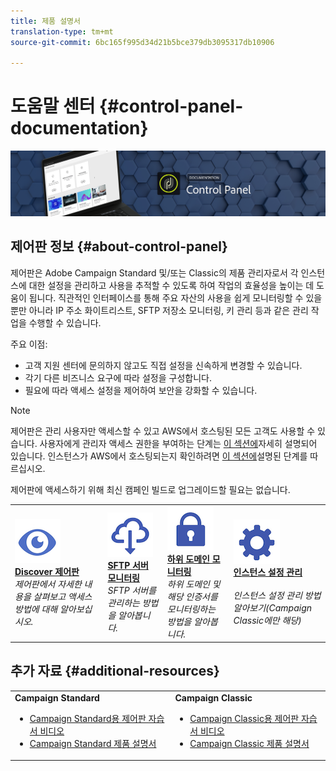 ```yaml
---
title: 제품 설명서
translation-type: tm+mt
source-git-commit: 6bc165f995d34d21b5bce379db3095317db10906

---
```



# 도움말 센터 {#control-panel-documentation}

![](assets/banner.png)

## 제어판 정보 {#about-control-panel}

제어판은 Adobe Campaign Standard 및/또는 Classic의 제품 관리자로서 각 인스턴스에 대한 설정을 관리하고 사용을 추적할 수 있도록 하여 작업의 효율성을 높이는 데 도움이 됩니다. 직관적인 인터페이스를 통해 주요 자산의 사용을 쉽게 모니터링할 수 있을 뿐만 아니라 IP 주소 화이트리스트, SFTP 저장소 모니터링, 키 관리 등과 같은 관리 작업을 수행할 수 있습니다.

주요 이점:

* 고객 지원 센터에 문의하지 않고도 직접 설정을 신속하게 변경할 수 있습니다.
* 각기 다른 비즈니스 요구에 따라 설정을 구성합니다.
* 필요에 따라 액세스 설정을 제어하여 보안을 강화할 수 있습니다.

>[!NOTE]
>제어판은 관리 사용자만 액세스할 수 있고 AWS에서 호스팅된 모든 고객도 사용할 수 있습니다. 사용자에게 관리자 액세스 권한을 부여하는 단계는 [이 섹션에](discover/using/managing-permissions.md)자세히 설명되어 있습니다. 인스턴스가 AWS에서 호스팅되는지 확인하려면 [이 섹션에](faq.md)설명된 단계를 따르십시오.
>
>제어판에 액세스하기 위해 최신 캠페인 빌드로 업그레이드할 필요는 없습니다.

<table>
<tr>
    <td>
        <a href="discover/using/accessing-control-panel.md"><img alt="조건" src="assets/discover.png"/></a>
        <div><a href="discover/using/accessing-control-panel.md"><strong>Discover 제어판</strong></a></div>
        <em>제어판에서 자세한 내용을 살펴보고 액세스 방법에 대해 알아보십시오.</em>
    </td>
    <td>
        <a href="sftp/using/about-sftp-management.md"><img alt="조건" src="assets/sftp.png"/></a>
        <div><a href="sftp/using/about-sftp-management.md"><strong>SFTP 서버 모니터링</strong></a></div>
        <em>SFTP 서버를 관리하는 방법을 알아봅니다.</em>
    </td>
    <td>
        <a href="subdomains-certificates/using/about-ssl-certificates.md"><img alt="조건" src="assets/subdomains.png"/></a>
        <div><a href="subdomains-certificates/using/about-ssl-certificates.md"><strong>하위 도메인 모니터링</strong></a></div>
        <em>하위 도메인 및 해당 인증서를 모니터링하는 방법을 알아봅니다.</em>
    </td>
    <td>
        <a href="instances-settings/using/ip-whitelisting-instance-access.md"><img alt="조건" src="assets/instance_settings.png"/></a>
        <div><a href="instances-settings/using/ip-whitelisting-instance-access.md"><strong>인스턴스 설정 관리</strong></a></div>
        <br/><em>인스턴스 설정 관리 방법 알아보기(Campaign Classic에만 해당)</em>
    </td>
</tr>
</table>

## 추가 자료 {#additional-resources}

<table>
    <tr>
        <td><b>Campaign Standard</b><br/>
        <ul>
            <li><a href="https://docs.adobe.com/content/help/en/campaign-learn/campaign-standard-tutorials/administrating/control-panel/control-panel-overview.html">Campaign Standard용 제어판 자습서 비디오</a></li>
            <li><a href="https://docs.adobe.com/content/help/en/campaign-standard/using/campaign-standard-home.html">Campaign Standard 제품 설명서</a></li>
        </ul>
        </td>
        <td><b>Campaign Classic</b><br/>
        <ul>
            <li><a href="https://docs.adobe.com/content/help/en/campaign-learn/campaign-classic-tutorials/administrating/control-panel-acc/control-panel-overview.html">Campaign Classic용 제어판 자습서 비디오</a></li>
            <li><a href="https://docs.adobe.com/content/help/en/campaign-classic/using/campaign-classic-home.html">Campaign Classic 제품 설명서</a></li>
        </ul>
        </td>
    </tr>
</table>
